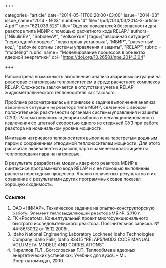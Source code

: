 +++

categories="article"
date="2014-05-11T00:20:00+03:00"
issue="2014-03"
issue_name="2014 - №03"
number="4"
file="/pdf/2014/03/2014-3-article-4.pdf"
udc="621.039.526"
title="Оценка показателей безопасности для реактора типа МБИР с помощью расчетного кода RELAP."
authors=["NikulinEV", "SobolevAV", "VolkovYuV"]
tags=["аварийная ситуация", "переходной процесс", "реакторная установка", "МБИР", "расчетный код", "рабочие органы системы управления и защиты", "RELAP"]
rubric = "modeling"
rubric_name = "Моделирование процессов в объектах ядерной энергетики"
doi="https://doi.org/10.26583/npe.2014.3.04"

+++

Рассмотрена возможность выполнения анализа аварийных ситуаций на реакторах с натриевым теплоносителем в среде расчетного комплекса RELAP. Сложность заключается в отсутствии учета в RELAP жидкометаллического теплоносителя как такового.

Проблема рассматривалась в привязке к задаче выполнения анализа аварийной ситуации на реакторе типа МБИР, связанной с вводом положительной реактивности органами системы управления и защиты (СУЗ). Рассматривались сценарии выброса и несанкционированного извлечения со штатной скоростью одного из стержней СУЗ при работе реактора на номинальном уровне мощности.

Имитация натриевого теплоносителя выполнена перегретым водяным паром с сохранением отводимой теплоносителем мощности. Для этого рассчитан эквивалентный расход пара и заменены коэффициенты теплопередачи пара на натриевые.

В результате разработана модель ядерного реактора МБИР в синтаксисе программного кода RELAP и с ее помощью выполнены расчеты переходных процессов. Анализ полученных результатов и их сравнение с результатами других программных кодов показал хорошую сходимость.

### Ссылки

1. ОАО «НИИАР». Техническое задание на опытно-конструкторскую работу. Элемент тепловыделяющий реактора МБИР. 2010 г.
2. ГК «Росатом». Концептуальный проект многофункционального быстрого исследовательского реактора. Пояснительная записка. № 44-86/3032 от 15.12.2008г.
3. Idaho National Engineering Laboratory Lockheed Idaho Technologies Company Idaho Falls, Idaho 83415 “RELAP5/MOD3 CODE MANUAL VOLUME IV: MODELS AND CORRELATIONS”.
4. Кириллов П.Л., Богословская Г.П. Теплообмен в ядерных энергетических установках: Учебник для вузов. – М.: Энергоатомиздат, 2000.